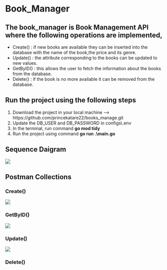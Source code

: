 <h1>Book_Manager</h1>

<h2>The book_manager is Book Management API where the following operations are implemented,</h2>
<ul>
<li> Create()  : if new books are available they can be inserted into the database with the name of the book,the price and its genre.</li>
<li> Update()  : the attribute corresponding to the  books can be updated to new values.</li>
<li> GetByID() : this allows the user to fetch the information about the books from the database.</li>
<li> Delete()  : if the book is no more available it can be removed from the database.</li>
</ul>

<h2>Run the project using the following steps</h2>
<ol>
<li> Download the project in your local machine --> https://github.com/princekatare22/books_manage.git</li>
<li> Update the DB_USER and DB_PASSWORD in configs\.env</li>
<li> In the terminal, run command <b> go mod tidy </b></li>
<li> Run the project using command <b> go run .\main.go </b></li> 
</ol>

<h2>Sequence Daigram</h2>
<img src = "https://github.com/princekatare22/books_manage/assets/75197980/e606a6fd-84e2-46a4-8d08-d52d5a824f02">

<h2>Postman Collections</h2>
<h3>Create()</h3>
<img src = https://github.com/princekatare22/books_manage/assets/75197980/900be348-e958-48d0-a3da-04183189e005">
<h3>GetByID()</h3>
<img src = "https://github.com/princekatare22/books_manage/assets/75197980/a8cfbb74-4ef5-4e0d-8b47-28f09602ed47">
<h3>Update()</h3>
<img src = "https://github.com/princekatare22/books_manage/assets/75197980/98ec39c7-561d-4d97-8cd4-4f74d8c51e65">
<h3>Delete()</h3>
<img src = "https://github.com/princekatare22/books_manage/assets/75197980/bb5fe54e-0843-43bb-8071-be917316747e:>




